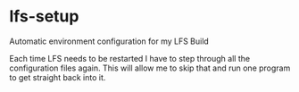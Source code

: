 # lfs-setup
Automatic environment configuration for my LFS Build

Each time LFS needs to be restarted I have to step through all the configuration files again. This will allow me to skip that and run one program to get straight back into it.
